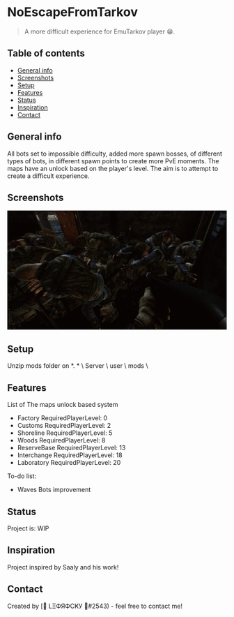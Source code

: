 # NoEscapeFromTarkov
> A more difficult experience for EmuTarkov player 😁.

## Table of contents
* [General info](#general-info)
* [Screenshots](#screenshots)
* [Setup](#setup)
* [Features](#features)
* [Status](#status)
* [Inspiration](#inspiration)
* [Contact](#contact)

## General info
All bots set to impossible difficulty, added more spawn bosses, of different types of bots, in different spawn points to create more PvE moments.
The maps have an unlock based on the player's level.
The aim is to attempt to create a difficult experience.

## Screenshots
![Example screenshot](./img/screenshot.png)

## Setup
Unzip mods folder on *. * \ Server \ user \ mods \

## Features
List of The maps unlock based system
* Factory RequiredPlayerLevel: 0
* Customs RequiredPlayerLevel: 2
* Shoreline RequiredPlayerLevel: 5
* Woods RequiredPlayerLevel: 8
* ReserveBase RequiredPlayerLevel: 13
* Interchange RequiredPlayerLevel: 18
* Laboratory RequiredPlayerLevel: 20

To-do list:
* Waves Bots improvement

## Status
Project is: WIP

## Inspiration
Project inspired by Saaly and his work! 
## Contact
Created by [👑 LΞФЯФCҜУ 👑#2543) - feel free to contact me!